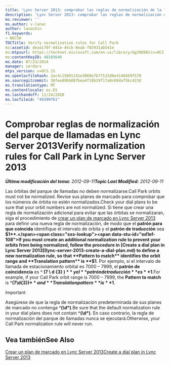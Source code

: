 ```yaml
---
title: 'Lync Server 2013: comprobar las reglas de normalización de la llamada'
description: 'Lync Server 2013: comprobar las reglas de normalización de la llamada en el parque.'
ms.reviewer: ''
ms.author: v-lanac
author: lanachin
f1.keywords:
- NOCSH
TOCTitle: Verify normalization rules for Call Park
ms:assetid: deaa170f-041e-45cb-8eab-f02931ab541e
ms:mtpsurl: https://technet.microsoft.com/en-us/library/Gg398981(v=OCS.15)
ms:contentKeyID: 48185646
ms.date: 07/23/2014
manager: serdars
mtps_version: v=OCS.15
ms.openlocfilehash: 2ac4c15091141e3069e7b77533d0e4148459f570
ms.sourcegitcommit: 36fee89bb887bea4f18b19f17a8c69daf5bc423d
ms.translationtype: MT
ms.contentlocale: es-ES
ms.lasthandoff: 11/24/2020
ms.locfileid: "49399761"
---
```

# <a name="verify-normalization-rules-for-call-park-in-lync-server-2013"></a><span data-ttu-id="ed1ef-103">Comprobar reglas de normalización del parque de llamadas en Lync Server 2013</span><span class="sxs-lookup"><span data-stu-id="ed1ef-103">Verify normalization rules for Call Park in Lync Server 2013</span></span>

<div data-xmlns="http://www.w3.org/1999/xhtml">

<div class="topic" data-xmlns="http://www.w3.org/1999/xhtml" data-msxsl="urn:schemas-microsoft-com:xslt" data-cs="https://msdn.microsoft.com/">

<div data-asp="https://msdn2.microsoft.com/asp">



</div>

<div id="mainSection">

<div id="mainBody"><span data-ttu-id="ed1ef-104">

<span> </span></span><span class="sxs-lookup"><span data-stu-id="ed1ef-104">

<span> </span></span></span>

<span data-ttu-id="ed1ef-105">_**Última modificación del tema:** 2012-09-11_</span><span class="sxs-lookup"><span data-stu-id="ed1ef-105">_**Topic Last Modified:** 2012-09-11_</span></span>

<span data-ttu-id="ed1ef-106">Las órbitas del parque de llamadas no deben normalizarse.</span><span class="sxs-lookup"><span data-stu-id="ed1ef-106">Call Park orbits must not be normalized.</span></span> <span data-ttu-id="ed1ef-107">Revise sus planes de marcado para comprobar que los números de órbita no estén normalizados.</span><span class="sxs-lookup"><span data-stu-id="ed1ef-107">Check your dial plans to be sure that your orbit numbers are not normalized.</span></span> <span data-ttu-id="ed1ef-108">Si tiene que crear una regla de normalización adicional para evitar que las órbitas se normalizaran, siga el procedimiento de [crear un plan de marcado en Lync Server 2013](lync-server-2013-create-a-dial-plan.md) para definir una nueva regla de normalización, de modo que el **patrón para que coincida** identifique el intervalo de órbita y el **patrón de traducción** sea **$1**.</span><span class="sxs-lookup"><span data-stu-id="ed1ef-108">If you must create an additional normalization rule to prevent your orbits from being normalized, follow the procedure in [Create a dial plan in Lync Server 2013](lync-server-2013-create-a-dial-plan.md) to define a new normalization rule, so that **Pattern to match** identifies the orbit range and **Translation pattern** is **$1**.</span></span> <span data-ttu-id="ed1ef-109">Por ejemplo, si el intervalo de llamada de estacionamiento orbital es 7000 – 7999, el **patrón de coincidencia** es **^ (7 \\ d {3} ) $** y el **patrón de traducción** es **$1**.</span><span class="sxs-lookup"><span data-stu-id="ed1ef-109">For example, if your Call Park orbit range is 7000 – 7999, the **Pattern to match** is **^(7\\d{3})$** and **Translation pattern** is **$1**.</span></span>

<div>


> [!IMPORTANT]  
> <span data-ttu-id="ed1ef-110">Asegúrese de que la regla de normalización predeterminada de sus planes de marcado no contenga <STRONG>^(\d\*)</STRONG>.</span><span class="sxs-lookup"><span data-stu-id="ed1ef-110">Be sure that the default normalization rule in your dial plans does not contain <STRONG>^(\d\*)</STRONG>.</span></span> <span data-ttu-id="ed1ef-111">En caso contrario, la regla de normalización del parque de llamadas nunca se ejecutará.</span><span class="sxs-lookup"><span data-stu-id="ed1ef-111">Otherwise, your Call Park normalization rule will never run.</span></span>



</div>

<div>

## <a name="see-also"></a><span data-ttu-id="ed1ef-112">Vea también</span><span class="sxs-lookup"><span data-stu-id="ed1ef-112">See Also</span></span>


[<span data-ttu-id="ed1ef-113">Crear un plan de marcado en Lync Server 2013</span><span class="sxs-lookup"><span data-stu-id="ed1ef-113">Create a dial plan in Lync Server 2013</span></span>](lync-server-2013-create-a-dial-plan.md)  
  

<span data-ttu-id="ed1ef-114"></div>

</div>

<span> </span>

</div>

</div>

</span><span class="sxs-lookup"><span data-stu-id="ed1ef-114"></div>

</div>

<span> </span>

</div>

</div>

</span></span></div>

